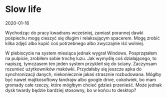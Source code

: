 # Slow life
2020-01-16

Wychodząc do pracy kwadrans wcześniej, zamiast porannej dawki pośpiechu mogę cieszyć się długim i relaksującym spacerem. Mogę zrobić kilka zdjęć albo kupić coś potrzebnego albo zwyczajnie iść wolniej.

W plebiscycie na system miesiąca jednak wygrał Windows. Posprzątałem na pulpicie, zrobiłem sobie trochę luzu. Jak wymyślę coś działającego, to napiszę, tymczasem ten jeden system przykleił się do ściany. Zaczynsam rozumieć użytkowników makówki. Przydałaby się jeszcze apka do synchronizacji danych, niekoniecznie jakaś strasznie rozbudowana. Mógłby być nawet majtkosoftowy łandrajw albo google drive, cokolwiek, bo mam gromady całe rzeczy, które mógłbym chcieć gdzieś przenieść. Może jednak dysk twardy będzie bardziej stosowny, bo w końcu to desktop?
 

